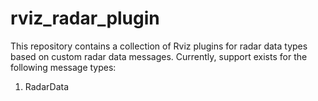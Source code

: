 # rviz_radar_plugin

This repository contains a collection of Rviz plugins for radar data
types based on custom radar data messages.  Currently, support exists
for the following message types:

1. RadarData